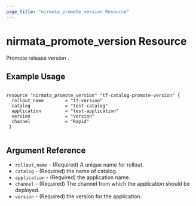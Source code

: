 ```yaml
---
page_title: "nirmata_promote_version Resource"
---
```


# nirmata_promote_version Resource

 Promote release version .

## Example Usage

```hcl

resource "nirmata_promote_version" "tf-catalog-promote-version" {
  rollout_name        = "tf-version"
  catalog             = "test-catalog"
  application         = "test-application"
  version             = "version"
  channel             = "Rapid"
 }


```

## Argument Reference

* `rollout_name` - (Required) A unique name for rollout.
* `catalog` - (Required) the name of catalog.
* `application` - (Required) the application name.
* `channel` - (Required) The channel from which the application should be deployed.
* `version` - (Required)  the version for the application.